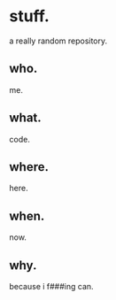 # stuff.
a really random repository.

## who.
me.

## what.
code.

## where.
here.

## when.
now.

## why.
because i f###ing can.
